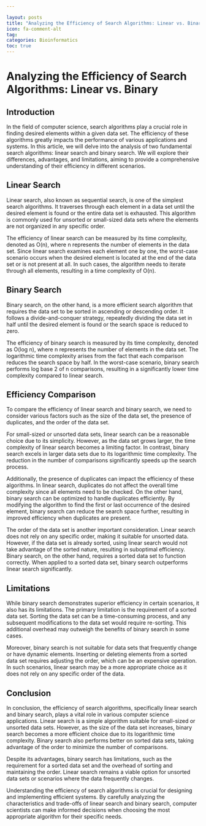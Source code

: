 ```yaml
---

layout: posts
title: "Analyzing the Efficiency of Search Algorithms: Linear vs. Binary"
icon: fa-comment-alt
tag:      
categories: Bioinformatics
toc: true
---
```




# Analyzing the Efficiency of Search Algorithms: Linear vs. Binary

## Introduction
In the field of computer science, search algorithms play a crucial role in finding desired elements within a given data set. The efficiency of these algorithms greatly impacts the performance of various applications and systems. In this article, we will delve into the analysis of two fundamental search algorithms: linear search and binary search. We will explore their differences, advantages, and limitations, aiming to provide a comprehensive understanding of their efficiency in different scenarios.

## Linear Search
Linear search, also known as sequential search, is one of the simplest search algorithms. It traverses through each element in a data set until the desired element is found or the entire data set is exhausted. This algorithm is commonly used for unsorted or small-sized data sets where the elements are not organized in any specific order.

The efficiency of linear search can be measured by its time complexity, denoted as O(n), where n represents the number of elements in the data set. Since linear search examines each element one by one, the worst-case scenario occurs when the desired element is located at the end of the data set or is not present at all. In such cases, the algorithm needs to iterate through all elements, resulting in a time complexity of O(n).

## Binary Search
Binary search, on the other hand, is a more efficient search algorithm that requires the data set to be sorted in ascending or descending order. It follows a divide-and-conquer strategy, repeatedly dividing the data set in half until the desired element is found or the search space is reduced to zero.

The efficiency of binary search is measured by its time complexity, denoted as O(log n), where n represents the number of elements in the data set. The logarithmic time complexity arises from the fact that each comparison reduces the search space by half. In the worst-case scenario, binary search performs log base 2 of n comparisons, resulting in a significantly lower time complexity compared to linear search.

## Efficiency Comparison
To compare the efficiency of linear search and binary search, we need to consider various factors such as the size of the data set, the presence of duplicates, and the order of the data set.

For small-sized or unsorted data sets, linear search can be a reasonable choice due to its simplicity. However, as the data set grows larger, the time complexity of linear search becomes a limiting factor. In contrast, binary search excels in larger data sets due to its logarithmic time complexity. The reduction in the number of comparisons significantly speeds up the search process.

Additionally, the presence of duplicates can impact the efficiency of these algorithms. In linear search, duplicates do not affect the overall time complexity since all elements need to be checked. On the other hand, binary search can be optimized to handle duplicates efficiently. By modifying the algorithm to find the first or last occurrence of the desired element, binary search can reduce the search space further, resulting in improved efficiency when duplicates are present.

The order of the data set is another important consideration. Linear search does not rely on any specific order, making it suitable for unsorted data. However, if the data set is already sorted, using linear search would not take advantage of the sorted nature, resulting in suboptimal efficiency. Binary search, on the other hand, requires a sorted data set to function correctly. When applied to a sorted data set, binary search outperforms linear search significantly.

## Limitations
While binary search demonstrates superior efficiency in certain scenarios, it also has its limitations. The primary limitation is the requirement of a sorted data set. Sorting the data set can be a time-consuming process, and any subsequent modifications to the data set would require re-sorting. This additional overhead may outweigh the benefits of binary search in some cases.

Moreover, binary search is not suitable for data sets that frequently change or have dynamic elements. Inserting or deleting elements from a sorted data set requires adjusting the order, which can be an expensive operation. In such scenarios, linear search may be a more appropriate choice as it does not rely on any specific order of the data.

## Conclusion
In conclusion, the efficiency of search algorithms, specifically linear search and binary search, plays a vital role in various computer science applications. Linear search is a simple algorithm suitable for small-sized or unsorted data sets. However, as the size of the data set increases, binary search becomes a more efficient choice due to its logarithmic time complexity. Binary search also performs better on sorted data sets, taking advantage of the order to minimize the number of comparisons.

Despite its advantages, binary search has limitations, such as the requirement for a sorted data set and the overhead of sorting and maintaining the order. Linear search remains a viable option for unsorted data sets or scenarios where the data frequently changes.

Understanding the efficiency of search algorithms is crucial for designing and implementing efficient systems. By carefully analyzing the characteristics and trade-offs of linear search and binary search, computer scientists can make informed decisions when choosing the most appropriate algorithm for their specific needs.